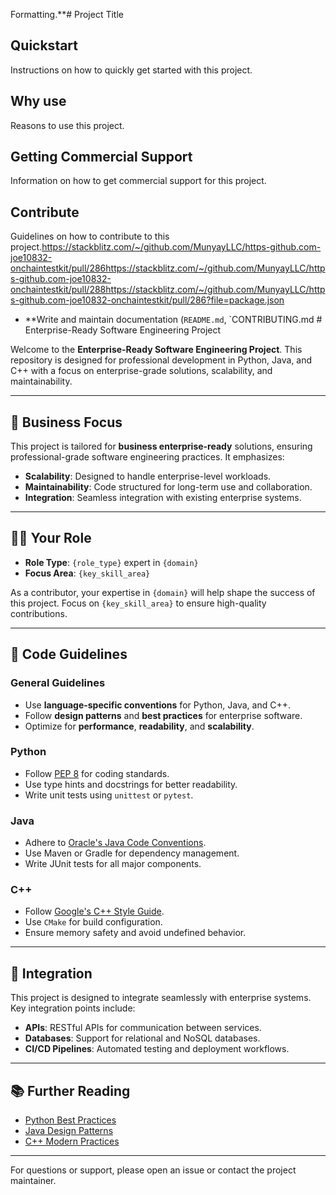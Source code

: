 Formatting.**# Project Title

## Quickstart

Instructions on how to quickly get started with this project.

## Why use

Reasons to use this project.

## Getting Commercial Support

Information on how to get commercial support for this project.

## Contribute

Guidelines on how to contribute to this project.https://stackblitz.com/~/github.com/MunyayLLC/https-github.com-joe10832-onchaintestkit/pull/286https://stackblitz.com/~/github.com/MunyayLLC/https-github.com-joe10832-onchaintestkit/pull/288https://stackblitz.com/~/github.com/MunyayLLC/https-github.com-joe10832-onchaintestkit/pull/286?file=package.json
- **Write and maintain documentation (`README.md`, `CONTRIBUTING.md # Enterprise-Ready Software Engineering Project

Welcome to the **Enterprise-Ready Software Engineering Project**. This repository is designed for professional development in Python, Java, and C++ with a focus on enterprise-grade solutions, scalability, and maintainability.

---

## 🚀 Business Focus

This project is tailored for **business enterprise-ready** solutions, ensuring professional-grade software engineering practices. It emphasizes:

- **Scalability**: Designed to handle enterprise-level workloads.
- **Maintainability**: Code structured for long-term use and collaboration.
- **Integration**: Seamless integration with existing enterprise systems.

---

## 🧑‍💻 Your Role

- **Role Type**: `{role_type}` expert in `{domain}`
- **Focus Area**: `{key_skill_area}`

As a contributor, your expertise in `{domain}` will help shape the success of this project. Focus on `{key_skill_area}` to ensure high-quality contributions.

---

## 📜 Code Guidelines

### General Guidelines
- Use **language-specific conventions** for Python, Java, and C++.
- Follow **design patterns** and **best practices** for enterprise software.
- Optimize for **performance**, **readability**, and **scalability**.

### Python
- Follow [PEP 8](https://peps.python.org/pep-0008/) for coding standards.
- Use type hints and docstrings for better readability.
- Write unit tests using `unittest` or `pytest`.

### Java

- Adhere to [Oracle's Java Code Conventions](https://www.oracle.com/java/technologies/javase/codeconventions-introduction.html).
- Use Maven or Gradle for dependency management.
- Write JUnit tests for all major components.

### C++
- Follow [Google's C++ Style Guide](https://google.github.io/styleguide/cppguide.html).
- Use `CMake` for build configuration.
- Ensure memory safety and avoid undefined behavior.

---

## 🔧 Integration

This project is designed to integrate seamlessly with enterprise systems. Key integration points include:

- **APIs**: RESTful APIs for communication between services.
- **Databases**: Support for relational and NoSQL databases.
- **CI/CD Pipelines**: Automated testing and deployment workflows.

---

## 📚 Further Reading

- [Python Best Practices](https://realpython.com/)
- [Java Design Patterns](https://java-design-patterns.com/)
- [C++ Modern Practices](https://isocpp.org/)

---

For questions or support, please open an issue or contact the project maintainer.